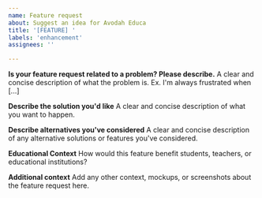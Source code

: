 ```yaml
---
name: Feature request
about: Suggest an idea for Avodah Educa
title: '[FEATURE] '
labels: 'enhancement'
assignees: ''

---
```


**Is your feature request related to a problem? Please describe.**
A clear and concise description of what the problem is. Ex. I'm always frustrated when [...]

**Describe the solution you'd like**
A clear and concise description of what you want to happen.

**Describe alternatives you've considered**
A clear and concise description of any alternative solutions or features you've considered.

**Educational Context**
How would this feature benefit students, teachers, or educational institutions?

**Additional context**
Add any other context, mockups, or screenshots about the feature request here.